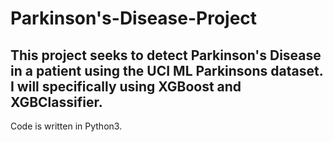 # Parkinson's-Disease-Project
This project seeks to detect Parkinson's Disease in a patient using the UCI ML Parkinsons dataset.
I will specifically using XGBoost and XGBClassifier.
--
Code is written in Python3.
